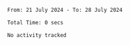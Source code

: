 <!--START_SECTION:waka-->

```txt
From: 21 July 2024 - To: 28 July 2024

Total Time: 0 secs

No activity tracked
```

<!--END_SECTION:waka-->
